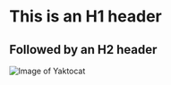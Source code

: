 # This is an H1 header
## Followed by an H2 header

![Image of Yaktocat](https://octodex.github.com/images/yaktocat.png)
